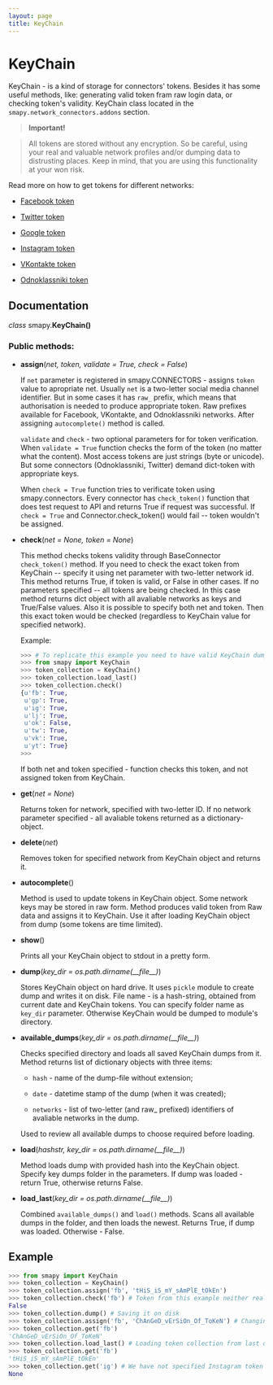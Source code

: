 ```yaml
---
layout: page
title: KeyChain
---
```


# KeyChain

KeyChain - is a kind of storage for connectors' tokens. Besides it has some useful methods, like: generating valid token fram raw login data, or checking token's validity. KeyChain class located in the `smapy.network_connectors.addons` section.

> **Important!** 

> All tokens are stored without any encryption. So be careful, using your real and valuable network profiles and/or dumping data to distrusting places. Keep in mind, that you are using this functionality at your won risk.

Read more on how to get tokens for different networks:

* [Facebook token](/smapy/docs/facebook_token/)

* [Twitter token](/smapy/docs/twitter_token/)

* [Google token](/smapy/docs/google_token/)

* [Instagram token](/smapy/docs/instagram_token/)

* [VKontakte token](/smapy/docs/vkontakte_token/)

* [Odnoklassniki token](/smapy/docs/odnoklassniki_token/)

## Documentation

_class_ smapy.**KeyChain()**

### Public methods:

* **assign**(_net, token, validate = True, check = False_)

    If `net` parameter is registered in smapy.CONNECTORS - assigns `token` value to apropriate net. Usually `net` is a two-letter social media channel identifier. But in some cases it has `raw_` prefix, which means that authorisation is needed to produce appropriate token. Raw prefixes available for Facebook, VKontakte, and Odnoklassniki networks. After assigning `autocomplete()` method is called.
    
    `validate` and `check` - two optional parameters for for token verification. When `validate = True` function checks the form of the token (no matter what the content). Most access tokens are just strings (byte or unicode). But some connectors (Odnoklassniki, Twitter) demand dict-token with appropriate keys.
    
    When `check = True` function tries to verificate token using smapy.connectors. Every connector has `check_token()` function that does test request to API and returns True if request was successful. If `check = True` and Connector.check_token() would fail -- token wouldn't be assigned.

* **check**(_net = None, token = None_)

    This method checks tokens validity through BaseConnector `check_token()` method. If you need to check the exact token from KeyChain -- specify it using net parameter with two-letter network id. This method returns True, if token is valid, or False in other cases. If no parameters specified -- all tokens are being checked. In this case method returns dict object with all avaliable networks as keys and True/False values. Also it is possible to specify both net and token. Then this exact token would be checked (regardless to KeyChain value for specified network).
    
    Example:
    
    ```python
    >>> # To replicate this example you need to have valid KeyChain dump.
    >>> from smapy import KeyChain
    >>> token_collection = KeyChain()
    >>> token_collection.load_last()
    >>> token_collection.check()
    {u'fb': True,
     u'gp': True,
     u'ig': True,
     u'lj': True,
     u'ok': False,
     u'tw': True,
     u'vk': True,
     u'yt': True}
    >>> 
    ```
    
    If both net and token specified - function checks this token, and not assigned token from KeyChain.

* **get**(_net = None_)

    Returns token for network, specified with two-letter ID. If no network parameter specified - all avaliable tokens returned as a dictionary-object.

* **delete**(_net_)

    Removes token for specified network from KeyChain object and returns it.

* **autocomplete**()

    Method is used to update tokens in KeyChain object. Some network keys may be stored in raw form. Method produces valid token from Raw data and assigns it to KeyChain. Use it after loading KeyChain object from dump (some tokens are time limited).

* **show**()

    Prints all your KeyChain object to stdout in a pretty form.

* **dump**(*key_dir = os.path.dirname(&#95;&#95;file&#95;&#95;)*)

    Stores KeyChain object on hard drive. It uses `pickle` module to create dump and writes it on disk. File name - is a hash-string, obtained from current date and KeyChain tokens. You can specify folder name as `key_dir` parameter. Otherwise KeyChain would be dumped to module's directory.
    
* **available_dumps**(*key_dir = os.path.dirname(&#95;&#95;file&#95;&#95;)*)

    Checks specified directory and loads all saved KeyChain dumps from it. Method returns list of dictionary objects with three items:
    
    - `hash` - name of the dump-file without extension;
    
    - `date` - datetime stamp of the dump (when it was created);
    
    - `networks` - list of two-letter (and raw_ prefixed) identifiers of avaliable networks in the dump.

    Used to review all available dumps to choose required before loading.

* **load**(*hashstr, key_dir = os.path.dirname(&#95;&#95;file&#95;&#95;)*)

    Method loads dump with provided hash into the KeyChain object. Specify key dumps folder in the parameters. If dump was loaded - return True, otherwise returns False.

* **load_last**(*key_dir = os.path.dirname(&#95;&#95;file&#95;&#95;)*)

    Combined `available_dumps()` and `load()` methods. Scans all available dumps in the folder, and then loads the newest. Returns True, if dump was loaded. Otherwise - False.


## Example

```python
>>> from smapy import KeyChain
>>> token_collection = KeyChain()
>>> token_collection.assign('fb', 'tHiS_iS_mY_sAmPlE_tOkEn')
>>> token_collection.check('fb') # Token from this example neither real, nor valid. So:
False
>>> token_collection.dump() # Saving it on disk
>>> token_collection.assign('fb', 'ChAnGeD_vErSiOn_Of_ToKeN') # Changing Facebook-token value
>>> token_collection.get('fb')
'ChAnGeD_vErSiOn_Of_ToKeN'
>>> token_collection.load_last() # Loading token collection from last dump
>>> token_collection.get('fb')
'tHiS_iS_mY_sAmPlE_tOkEn'
>>> token_collection.get('ig') # We have not specified Instagram token yet
None
```